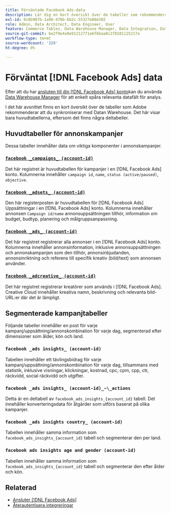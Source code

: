 ```yaml
---
title: Förväntade Facebook Ads-data
description: Lär dig en kort översikt över de tabeller som rekommenderas när du synkroniserar med Datan Warehouse
exl-id: 0c8b907b-1a98-470b-bb2c-55327e88e502
role: Admin, Data Architect, Data Engineer, User
feature: Commerce Tables, Data Warehouse Manager, Data Integration, Data Import/Export
source-git-commit: 6e2f9e4a9e91212771e6f6baa8c2f8101125217a
workflow-type: tm+mt
source-wordcount: '329'
ht-degree: 0%

---
```


# Förväntat [!DNL Facebook Ads] data

Efter att du har [ansluten till din [!DNL Facebook Ads] konto](../integrations/facebook-ads.md)kan du använda [Data Warehouse Manager](../../../data-analyst/data-warehouse-mgr/tour-dwm.md) för att enkelt spåra relevanta datafält för analys.

I det här avsnittet finns en kort översikt över de tabeller som Adobe rekommenderar att du synkroniserar med Datan Warehouse. Det här visar bara huvudtabellerna, eftersom det finns några deltabeller.

## Huvudtabeller för annonskampanjer

Dessa tabeller innehåller data om viktiga komponenter i annonskampanjer.

### [`facebook _campaigns_ (account-id)`](https://developers.facebook.com/docs/marketing-api/reference/ad-campaign-group)

Det här registret är huvudtabellen för kampanjer i en [!DNL Facebook Ads] konto. Kolumnerna innehåller `campaign id`, `name`, `status (active/paused)`, `objective`.

### [`facebook _adsets_ (account-id)`](https://developers.facebook.com/docs/marketing-api/reference/ad-campaign)

Den här registerposten är huvudtabellen för [!DNL Facebook Ads] Uppsättningar i en [!DNL Facebook Ads] konto. Kolumnerna innehåller annonsen `Campaign id/name` annonsuppsättningen tillhör, information om budget, budtyp, planering och målgruppsanpassning.

### [`facebook _ads_ (account-id)`](https://developers.facebook.com/docs/marketing-api/reference/adgroup)

Det här registret registrerar alla annonser i en [!DNL Facebook Ads] konto. Kolumnerna innehåller annonsinformation, inklusive annonsuppsättningen och annonskampanjen som den tillhör, annonsinbjudanden, annonsinriktning och referens till specifik kreativ (bild/text) som annonsen använder.

### [`facebook _adcreative_ (account-id)`](https://developers.facebook.com/docs/marketing-api/reference/ad-creative)

Det här registret registrerar kreatörer som används i [!DNL Facebook Ads]. Creative Cloud innehåller kreativa namn, beskrivning och relevanta bild-URL:er där det är lämpligt.

## Segmenterade kampanjtabeller

Följande tabeller innehåller en post för varje kampanj/uppsättning/annonskombination för varje dag, segmenterad efter dimensioner som ålder, kön och land.

### `facebook _ads insights_ (account-id)`

Tabellen innehåller ett tävlingsbidrag för varje kampanj/uppsättning/annonskombination för varje dag, tillsammans med statistik, inklusive visningar, klickningar, kostnad, cpc, cpm, cpp, ctr, räckvidd, social räckvidd och utgifter.

### `facebook _ads insights_ (account-id)_~\_actions`

Detta är en deltabell av `facebook_ads_insights_{account_id}` tabell. Det innehåller konverteringsdata för åtgärder som utförs baserat på olika kampanjer.

### `facebook _ads insights country_ (account-id)`

Tabellen innehåller samma information som `facebook_ads_insights_{account_id}` tabell och segmenterar den per land.

### `facebook ads insights age and gender (account-id)`

Tabellen innehåller samma information som `facebook_ads_insights_{account_id}` tabell och segmenterar den efter ålder och kön.

## Relaterad

* [Ansluter [!DNL Facebook Ads]](../integrations/facebook-ads.md)
* [Återautentisera integreringar](https://experienceleague.adobe.com/docs/commerce-knowledge-base/kb/how-to/mbi-reauthenticating-integrations.html)
